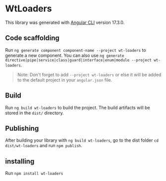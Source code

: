 # WtLoaders

This library was generated with [Angular CLI](https://github.com/angular/angular-cli) version 17.3.0.

## Code scaffolding

Run `ng generate component component-name --project wt-loaders` to generate a new component. You can also use `ng generate directive|pipe|service|class|guard|interface|enum|module --project wt-loaders`.
> Note: Don't forget to add `--project wt-loaders` or else it will be added to the default project in your `angular.json` file. 

## Build
Run `ng build wt-loaders` to build the project. The build artifacts will be stored in the `dist/` directory.

## Publishing
After building your library with `ng build wt-loaders`, go to the dist folder `cd dist/wt-loaders` and run `npm publish`.

## installing
Run `npm install wt-loaders`
